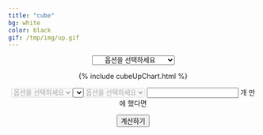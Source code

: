 ```yaml
---
title: "cube"
bg: white
color: black
gif: /tmp/img/up.gif
---
```


<div style='text-align:center;'>

<select id='cubeUpSelect1' style='text-align-last:center;' onchange='changeCubeSelect1();'>
	<option value='NULL'>옵션을 선택하세요</option>
	<option value='RED'>RED CUBE</option>
	<option value='BLACK'>BLACK CUBE</option>
	<option value='ADDITIONAL'>ADDITIONAL CUBE</option>
	<option value='QUESTIONABLE'>QUESTIONABLE CUBE</option>
	<option value='EXPERT'>EXPERT CUBE</option>
	<option value='MASTER'>MASTER CUBE</option>
</select>

<br>

<div>

<canvas id='cubeUpChart'></canvas>

{% include cubeUpChart.html %}

<select id='cubeUpSelect2' disabled>
	<option value='NULL'>옵션을 선택하세요</option>
<select>

<span>
cube 로
</span>

<select id='cubeUpSelect3' disabled>
	<option value='NULL'>옵션을 선택하세요</option>
</select>

<input type='text' id='cubeUpNumberText'>

<span>
개 만에 했다면
</span>

<button id='cubeUpNumberButton' onclick='cubeUpNumberCal()'>계산하기</button>

<br>

<span id='cubeUpNumberResultText'>
</span>


<script>
function changeCubeSelect1(){
	var cubeUpSelect1 = document.getElementById('cubeUpSelect1');
	var cubeUpSelect2 = document.getElementById('cubeUpSelect2');
	var cubeUpSelect3 = document.getElementById('cubeUpSelect3');

	var cubeUpSelect1Value = cubeUpSelect1.options[cubeUpSelect1.selectedIndex].value;

	var selectOption2 = '';
	var selectOption3 = '';

	cubeUpConfigDataDatasetsHiddenFalse();

	switch(cubeUpSelect1Value){
		case 'RED':
			selectOption2 = cubeOption.RED;
			selectOption3 = cubeOption.red;
			break;
		case 'BLACK':
			selectOption2 = cubeOption.BLACK;
			selectOption3 = cubeOption.black;
			break;
		case 'ADDITIONAL':
			selectOption2 = cubeOption.ADDITIONAL;
			selectOption3 = cubeOption.additional;
			break;
		case 'QUESTIONABLE':
			selectOption2 = cubeOption.QUESTIONABLE;
			selectOption3 = cubeOption.questionable;
			break;
		case 'EXPERT':
			selectOption2 = cubeOption.EXPERT;
			selectOption3 = cubeOption.expert;
			break;
		case 'MASTER':
			selectOption2 = cubeOption.MASTER;
			selectOption3 = cubeOption.master;
			break;
		case 'NULL':
			selectOption2 = cubeOption.empty;
			selectOption3 = cubeOption.empty;
			break;
	}
	
	cubeUpSelect2.selectedIndex = 0;

	if(cubeUpSelect1Value == 'NULL'){
		cubeUpSelect2.disabled = 
		cubeUpSelect3.disabled = true;
	}
	else{
		cubeUpSelect2.disabled = 
		cubeUpSelect3.disabled = false;
	}

	cubeUpSelect2.options.length = 
	cubeUpSelect3.options.length = 0;

	for(var i = 0;i < selectOption2.length;i++){
		var seOption = document.createElement('option');
		seOption.text = selectOption2[i];
		seOption.value = selectOption2[i];
		cubeUpSelect2.append(seOption);
	}

	for(var i = 0;i < selectOption3.length;i++){
		var seOption = document.createElement('option');
		seOption.text = selectOption3[i];
		seOption.value = selectOption3[i];
		cubeUpSelect3.append(seOption);
	}


	if(cubeUpSelect1Value == 'NULL'){
		cubeUpConfig.data.datasets.splice(0,100);
		myChart2.update();
	}
	else if(cubeUpSelect1Value == 'RED'){
		cubeUpConfig.data.datasets.splice(0,100);
		myChart2.update();

		cubeUpConfig.data.datasets.push(RERedDataset2);
		cubeUpConfig.data.datasets.push(RERedMDataset2);
	
		cubeUpConfig.data.datasets.push(EURedDataset2);
		cubeUpConfig.data.datasets.push(EURedMDataset2);

		cubeUpConfig.data.datasets.push(ULRedDataset2);
		cubeUpConfig.data.datasets.push(ULRedMDataset2);

		cubeUpConfig.data.datasets[1].hidden = 
		cubeUpConfig.data.datasets[3].hidden = 
		cubeUpConfig.data.datasets[5].hidden = true;

		myChart2.update();
	}
	else if(cubeUpSelect1Value == 'BLACK'){
		cubeUpConfig.data.datasets.splice(0,100);
		myChart2.update();

		cubeUpConfig.data.datasets.push(REBlackDataset2);
		cubeUpConfig.data.datasets.push(REBlackMDataset2);

		cubeUpConfig.data.datasets.push(EUBlackDataset2);
		cubeUpConfig.data.datasets.push(EUBlackMDataset2);

		cubeUpConfig.data.datasets.push(ULBlackDataset2);
		cubeUpConfig.data.datasets.push(ULBlackMDataset2);

		cubeUpConfig.data.datasets[1].hidden =
		cubeUpConfig.data.datasets[3].hidden =
		cubeUpConfig.data.datasets[5].hidden = true;

		myChart2.update();
	}
	else if(cubeUpSelect1Value == 'ADDITIONAL'){
		cubeUpConfig.data.datasets.splice(0,100);
		myChart2.update();

		cubeUpConfig.data.datasets.push(REAdditionalDataset2);
		cubeUpConfig.data.datasets.push(REAdditionalMDataset2);

		cubeUpConfig.data.datasets.push(EUAdditionalDataset2);
		cubeUpConfig.data.datasets.push(EUAdditionalMDataset2);

		cubeUpConfig.data.datasets.push(ULAdditionalDataset2);
		cubeUpConfig.data.datasets.push(ULAdditionalMDataset2);

		cubeUpConfig.data.datasets[1].hidden =
		cubeUpConfig.data.datasets[3].hidden =
		cubeUpConfig.data.datasets[5].hidden = true;

		myChart2.update();
	}
	else if(cubeUpSelect1Value == 'QUESTIONABLE'){
		cubeUpConfig.data.datasets.splice(0,100);
		myChart2.update();
		
		cubeUpConfig.data.datasets.push(REQuestionableDataset2);
		cubeUpConfig.data.datasets.push(REQuestionableMDataset2);

		cubeUpConfig.data.datasets[1].hidden = true;

		myChart2.update();
	}
	else if(cubeUpSelect1Value == 'EXPERT'){
		cubeUpConfig.data.datasets.splice(0,100);
		myChart2.update();

		cubeUpConfig.data.datasets.push(REExpertDataset2);
		cubeUpConfig.data.datasets.push(REExpertMDataset2);

		cubeUpConfig.data.datasets.push(EUExpertDataset2);
		cubeUpConfig.data.datasets.push(EUExpertMDataset2);

		cubeUpConfig.data.datasets[1].hidden = 
		cubeUpConfig.data.datasets[3].hidden = true;

		myChart2.update();
	}
	else if(cubeUpSelect1Value == 'MASTER'){
		cubeUpConfig.data.datasets.splice(0,100);
		myChart2.update();

		cubeUpConfig.data.datasets.push(REMasterDataset2);
		cubeUpConfig.data.datasets.push(REMasterMDataset2);

		cubeUpConfig.data.datasets.push(EUMasterDataset2);
		cubeUpConfig.data.datasets.push(EUMasterMDataset2);

		cubeUpConfig.data.datasets.push(ULMasterDataset2);
		cubeUpConfig.data.datasets.push(ULMasterMDataset2);

		cubeUpConfig.data.datasets[1].hidden = 
		cubeUpConfig.data.datasets[3].hidden = 
		cubeUpConfig.data.datasets[5].hidden = true;

		myChart2.update();
	}
};

function cubeUpConfigDataDatasetsHiddenTrue(){
	for(var i = 0;i < cubeUpConfig.data.datasets.length;i++)
		cubeUpConfig.data.datasets[i].hidden = true;
};

function cubeUpConfigDataDatasetsHiddenFalse(){
	for(var i = 0;i < cubeUpConfig.data.datasets.length;i++)
		cubeUpConfig.data.datasets[i].hidden = false;
};

function cubeUpNumberCal(){
	var cubeUpSelect1 = document.getElementById('cubeUpSelect1');
	var cubeUpSelect2 = document.getElementById('cubeUpSelect2');
	var cubeUpSelect3 = document.getElementById('cubeUpSelect3');

	var cubeUpSelect2Value = cubeUpSelect2.options[cubeUpSelect2.selectedIndex].value;
	var cubeUpSelect3Value = cubeUpSelect3.options[cubeUpSelect3.selectedIndex].value;

	var cubeUpNumberText = document.getElementById('cubeUpNumberText');
	var cubeUpNumberResultText = document.getElementById('cubeUpNumberResultText');

	var avText = '';
	var rankText = 0;
	var avTextM = '';
	var rankTextM = 0;

	if(cubeUpSelect2Value != 'NULL') cubeUpConfigDataDatasetsHiddenTrue();

	myChart2.update();

	console.log(cubeUpNumberText.value);

	if(cubeUpSelect2Value == 'NULL'){}
	else if(cubeUpSelect2Value == 'red'){
		if(cubeUpSelect3Value == 're'){
			avText = AvRedRE/1000;
			avTextM = AvRedREM/1000;

			cubeUpConfig.data.datasets[0].hidden = 
			cubeUpConfig.data.datasets[1].hidden = false;

			for(var i = 0;i <= Number(cubeUpNumberText.value);i++){
				if(!isNaN(dataRedRE[i])) rankText = dataRedRE[i];
				if(i > 1010) break;
			}
			for(var i = 0;i <= Number(cubeUpNumberText.value);i++){
				if(!isNaN(dataRedREM[i])) rankTextM = dataRedREM[i];
				if(i > 1010) break;
			}
		}
		else if(cubeUpSelect3Value == 'eu'){
			avText = AvRedEU/1000;
			avTextM = AvRedEUM/1000;

			cubeUpConfig.data.datasets[2].hidden = 
			cubeUpConfig.data.datasets[3].hidden = false;

			for(var i = 0;i <= Number(cubeUpNumberText.value);i++){
				if(!isNaN(dataRedEU[i])) rankText = dataRedEU[i];
				if(i > 1010) break;
			}
			for(var i = 0;i <= Number(cubeUpNumberText.value);i++){
				if(!isNaN(dataRedEUM[i])) rankTextM = dataRedEUM[i];
				if(i > 1010) break;
			}
		}
		else if(cubeUpSelect3Value == 'ul'){
			avText = AvRedUL/1000;
			avTextM = AvRedULM/1000;

			cubeUpConfig.data.datasets[4].hidden = 
			cubeUpConfig.data.datasets[5].hidden = false;

			for(var i = 0;i <= Number(cubeUpNumberText.value);i++){
				if(!isNaN(dataRedUL[i])) rankText = dataRedUL[i];
				if(i > 1010) break;
			}
			for(var i = 0;i <= Number(cubeUpNumberText.value);i++){
				if(!isNaN(dataRedULM[i])) rankTextM = dataRedULM[i];
				if(i > 1010) break;
			}
		}
	}
	else if(cubeUpSelect2Value == 'black'){
		if(cubeUpSelect3Value == 're'){
			avText = AvBlackRE/1000;
			avTextM = AvBlackREM/1000;

			cubeUpConfig.data.datasets[0].hidden = 
			cubeUpConfig.data.datasets[1].hidden = false;

			for(var i = 0;i <= Number(cubeUpNumberText.value);i++){
				if(!isNaN(dataBlackRE[i])) rankText = dataBlackRE[i];
				if(i > 1010) break;
			}
			for(var i = 0;i <= Number(cubeUpNumberText.value);i++){
				if(!isNaN(dataBlackREM[i])) rankTextM = dataBlackREM[i];
				if(i > 1010) break;
			}
		}
		else if(cubeUpSelect3Value == 'eu'){
			avText = AvBlackEU/1000;
			avTextM = AvBlackEUM/1000;

			cubeUpConfig.data.datasets[2].hidden = 
			cubeUpConfig.data.datasets[3].hidden = false;

			for(var i = 0;i <= Number(cubeUpNumberText.value);i++){
				if(!isNaN(dataBlackEU[i])) rankText = dataBlackEU[i];
				if(i > 1010) break;
			}
			for(var i = 0;i <= Number(cubeUpNumberText.value);i++){
				if(!isNaN(dataBlackEUM[i])) rankTextM = dataBlackEUM[i];
				if(i > 1010) break;
			}
		}
		else if(cubeUpSelect3Value == 'ul'){
			avText = AvBlackUL/1000;
			avTextM = AvBlackULM/1000;

			cubeUpConfig.data.datasets[4].hidden = 
			cubeUpConfig.data.datasets[5].hidden = false;

			for(var i = 0;i <= Number(cubeUpNumberText.value);i++){
				if(!isNaN(dataBlackUL[i])) rankText = dataBlackUL[i];
				if(i > 1010) break;
			}
			for(var i = 0;i <= Number(cubeUpNumberText.value);i++){
				if(!isNaN(dataBlackULM[i])) rankTextM = dataBlackULM[i];
				if(i > 1010) break;
			}
		}
	}
	else if(cubeUpSelect2Value == 'additional'){
		if(cubeUpSelect3Value == 're'){
			avText = AvAdditionalRE/1000;
			avTextM = AvAdditionalREM/1000;

			cubeUpConfig.data.datasets[0].hidden = 
			cubeUpConfig.data.datasets[1].hidden = false;

			for(var i = 0;i <= Number(cubeUpNumberText.value);i++){
				if(!isNaN(dataAdditionalRE[i])) rankText = dataAdditionalRE[i];
				if(i > 1010) break;
			}
			for(var i = 0;i <= Number(cubeUpNumberText.value);i++){
				if(!isNaN(dataAddtionalREM[i])) rankTextM = dataAdditionalREM[i];
				if(i > 1010) break;
			}
		}
		else if(cubeUpSelect3Value == 'eu'){
			avText = AvAdditionalEU/1000;
			avTextM = AvAdditionalEUM/1000;

			cubeUpConfig.data.datasets[2].hidden = 
			cubeUpConfig.data.datasets[3].hidden = false;

			for(var i = 0;i <= Number(cubeUpNumberText.value);i++){
				if(!isNaN(dataAdditionalEU[i])) rankText = dataAdditionalEU[i];
				if(i > 1010) break;
			}
			for(var i = 0;i <= Number(cubeUpNumberText.value);i++){
				if(!isNaN(dataAddtionalEUM[i])) rankTextM = dataAdditionalEUM[i];
				if(i > 1010) break;
			}
		}
		else if(cubeUpSelect3Value == 'ul'){
			avText = AvAdditionalUL/1000;
			avTextM = AvAdditionalULM/1000;

			cubeUpConfig.data.datasets[4].hidden = 
			cubeUpConfig.data.datasets[5].hidden = false;

			for(var i = 0;i <= Number(cubeUpNumberText.value);i++){
				if(!isNaN(dataAdditionalUL[i])) rankText = dataAdditionalUL[i];
				if(i > 1010) break;
			}
			for(var i = 0;i <= Number(cubeUpNumberText.value);i++){
				if(!isNaN(dataAddtionalULM[i])) rankTextM = dataAdditionalULM[i];
				if(i > 1010) break;
			}
		}
	}
	else if(cubeUpSelect2Value == 'questionable'){
		if(cubeUpSelect3Value == 're'){
			avText = AvQuestionableRE/1000;
			avTextM = AvQuestionableREM/1000;

			cubeUpConfig.data.datasets[0].hidden = 
			cubeUpConfig.data.datasets[1].hidden = false;

			for(var i = 0;i <= Number(cubeUpNumberText.value);i++){
				if(!isNaN(dataQuestionableRE[i])) rankText = dataQuestionableRE[i];
				if(i > 1010) break;
			}
			for(var i = 0;i <= Number(cubeUpNumberText.value);i++){
				if(!isNaN(dataQuestionableREM[i])) rankTextM = dataQuestionableREM[i];
				if(i > 1010) break;
			}
		}
	}
	else if(cubeUpSelect2Value == 'expert'){
		if(cubeUpSelect3Value == 're'){
			avText = AvExpertRE/1000;
			avTextM = AvExpertREM/1000;

			cubeUpConfig.data.datasets[0].hidden = 
			cubeUpConfig.data.datasets[1].hidden = false;

			for(var i = 0;i <= Number(cubeUpNumberText.value);i++){
				if(!isNaN(dataExpertRE[i])) rankText = dataExpertRE[i];
				if(i > 1010) break;
			}
			for(var i = 0;i <= Number(cubeUpNumberText.value);i++){
				if(!isNaN(dataExpertREM[i])) rankTextM = dataExpertREM[i];
				if(i > 1010) break;
			}
		}
		else if(cubeUpSelect3Value == 'eu'){
			avText = AvExpertEU/1000;
			avTextM = AvExpertEUM/1000;

			cubeUpConfig.data.datasets[2].hidden = 
			cubeUpConfig.data.datasets[3].hidden = false;

			for(var i = 0;i <= Number(cubeUpNumberText.value);i++){
				if(!isNaN(dataExpertEU[i])) rankText = dataExpertEU[i];
				if(i > 1010) break;
			}
			for(var i = 0;i <= Number(cubeUpNumberText.value);i++){
				if(!isNaN(dataExpertEUM[i])) rankTextM = dataExpertEUM[i];
				if(i > 1010) break;
			}
		}
	}
	else if(cubeUpSelect2Value == 'master'){
		if(cubeUpSelect3Value == 're'){
			avText = AvMasterRE/1000;
			avTextM = AvMasterREM/1000;

			cubeUpConfig.data.datasets[0].hidden = 
			cubeUpConfig.data.datasets[1].hidden = false;

			for(var i = 0;i <= Number(cubeUpNumberText.value);i++){
				if(!isNaN(dataMasterRE[i])) rankText = dataMasterRE[i];
				if(i > 1010) break;
			}
			for(var i = 0;i <= Number(cubeUpNumberText.value);i++){
				if(!isNaN(dataMasterREM[i])) rankTextM = dataMasterREM[i];
				if(i > 1010) break;
			}
		}
		else if(cubeUpSelect3Value == 'eu'){
			avText = AvMasterEU/1000;
			avTextM = AvMasterEUM/1000;

			cubeUpConfig.data.datasets[2].hidden = 
			cubeUpConfig.data.datasets[3].hidden = false;

			for(var i = 0;i <= Number(cubeUpNumberText.value);i++){
				if(!isNaN(dataMasterEU[i])) rankText = dataMasterEU[i];
				if(i > 1010) break;
			}
			for(var i = 0;i <= Number(cubeUpNumberText.value);i++){
				if(!isNaN(dataMasterEUM[i])) rankTextM = dataMasterEUM[i];
				if(i > 1010) break;
			}
		}
		else if(cubeUpSelect3Value == 'ul'){
			avText = AvMasterUL/1000;
			avTextM = AvMasterULM/1000;

			cubeUpConfig.data.datasets[4].hidden = 
			cubeUpConfig.data.datasets[5].hidden = false;

			for(var i = 0;i <= Number(cubeUpNumberText.value);i++){
				if(!isNaN(dataMasterUL[i])) rankText = dataMasterUL[i];
				if(i > 1010) break;
			}
			for(var i = 0;i <= Number(cubeUpNumberText.value);i++){
				if(!isNaN(dataMasterULM[i])) rankTextM = dataMasterULM[i];
				if(i > 1010) break;
			}
		}
	}

	myChart2.update();
	cubeUpNumberResultText.innerText = avText + '\n' + rankText + '\n' + avTextM + '\n' + rankTextM;
};

</script>



</div>
